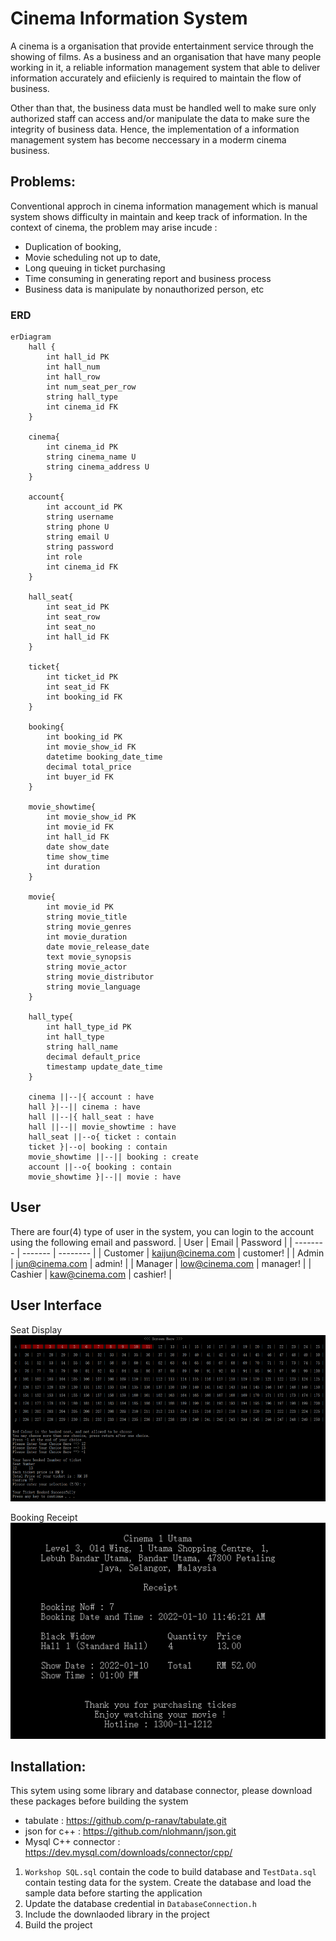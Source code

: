 # Cinema Information System

A cinema is a organisation that provide entertainment service through the showing of films. As a business and an organisation that have many people working in it, a reliable information management system that able to deliver information accurately and efiicienly is required to maintain the flow of business. 

Other than that, the business data must be handled well to make sure only authorized staff can access and/or manipulate the data to make sure the integrity of business data. Hence, the implementation of a information management system has become neccessary in a moderm cinema business.

## Problems:

Conventional approch in cinema information management which is manual system shows difficulty in maintain and keep track of information. In the context of cinema, the problem may arise incude : 
 - Duplication of booking, 
 - Movie scheduling not up to date, 
 - Long queuing in ticket purchasing
 - Time consuming in generating report and business process
 - Business data is manipulate by nonauthorized person, etc

### ERD

```mermaid
erDiagram
    hall {
        int hall_id PK 
        int hall_num
        int hall_row
        int num_seat_per_row
        string hall_type
        int cinema_id FK
    }

    cinema{
        int cinema_id PK
        string cinema_name U
        string cinema_address U
    }

    account{
        int account_id PK
        string username 
        string phone U
        string email U
        string password 
        int role
        int cinema_id FK
    }

    hall_seat{
        int seat_id PK
        int seat_row 
        int seat_no
        int hall_id FK
    }

    ticket{
        int ticket_id PK
        int seat_id FK
        int booking_id FK
    }

    booking{
        int booking_id PK
        int movie_show_id FK
        datetime booking_date_time
        decimal total_price
        int buyer_id FK
    }

    movie_showtime{
        int movie_show_id PK
        int movie_id FK
        int hall_id FK
        date show_date
        time show_time
        int duration 
    }

    movie{
        int movie_id PK
        string movie_title
        string movie_genres
        int movie_duration
        date movie_release_date
        text movie_synopsis
        string movie_actor
        string movie_distributor
        string movie_language
    }

    hall_type{
        int hall_type_id PK
        int hall_type
        string hall_name
        decimal default_price
        timestamp update_date_time
    }

    cinema ||--|{ account : have
    hall }|--|| cinema : have
    hall ||--|{ hall_seat : have
    hall ||--|| movie_showtime : have
    hall_seat ||--o{ ticket : contain
    ticket }|--o| booking : contain
    movie_showtime ||--|| booking : create
    account ||--o{ booking : contain
    movie_showtime }|--|| movie : have

```

## User
There are four(4) type of user in the system, you can login to the account using the following email and password.
| User | Email | Password |
| -------- | ------- | -------- |
| Customer | kaijun@cinema.com | customer! |
| Admin | jun@cinema.com | admin! | 
| Manager | low@cinema.com | manager! |
| Cashier | kaw@cinema.com | cashier! |

## User Interface
Seat Display 
![Seat Display](assests/seat_display.png)

Booking Receipt
![Seat Display](assests/receipt.png)

## Installation:
This sytem using some library and database connector, please download these packages before building the system
 - tabulate : https://github.com/p-ranav/tabulate.git
 - json for c++ : https://github.com/nlohmann/json.git
 - Mysql C++ connector : https://dev.mysql.com/downloads/connector/cpp/

1. `Workshop SQL.sql` contain the code to build database and `TestData.sql` contain testing data for the system. Create the database and load the sample data before starting the application
2. Update the database credential in `DatabaseConnection.h`
3. Include the downlaoded library in the project 
4. Build the project